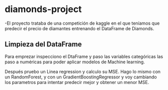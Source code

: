 # diamonds-project

-El proyecto trataba de una competición de kaggle en el que teníamos que predecir 
el precio de diamantes entrenando el DataFrame de Diamonds.

## Limpieza del DataFrame

Para emprezar inspecciono el DtaFrame y paso las variables categóricas las paso a numéricas para poder aplicar
modelos de Machine learning.

Después pruebo un Linea regression y calculo su MSE.
Hago lo mismo con un RandomForest, y con un GradientBoostingRegressor y voy cambiando los parametros para intentar predecir mejor y obtener
un menor MSE.
